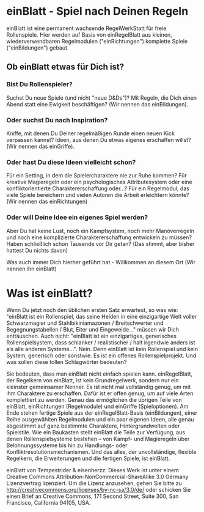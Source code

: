 # einBlatt - Spiel nach Deinen Regeln

einBlatt ist eine permanent wachsende RegelWerkStatt für freie Rollenspiele.
Hier werden auf Basis von einRegelBlatt aus kleinen, wiederverwendbaren Regelmodulen ("einRichtungen") komplette Spiele ("einBildungen") gebaut.

## Ob einBlatt etwas für Dich ist?

### Bist Du Rollenspieler?
Suchst Du neue Spiele (und nicht "neue D&Ds")?
Mit Regeln, die Dich einen Abend statt eine Ewigkeit beschäftigen?
(Wir nennen das einBildungen).

### Oder suchst Du nach Inspiration?
Kniffe, mit denen Du Deiner regelmäßigen Runde einen neuen Kick verpassen kannst?
Ideen, aus denen Du etwas eigenes erschaffen willst?
(Wir nennen das einGriffe).

### Oder hast Du diese Ideen vielleicht schon?
Für ein Setting, in dem die Spielercharaktere nie zur Ruhe kommen?
Für kreative Magieregeln oder ein psychologisches Attributesystem oder eine konfliktorientierte Charaktererschaffung oder...?
Für ein Regelmodul, das viele Spiele bereichern und vielen Autoren die Arbeit erleichtern könnte?
(Wir nennen das einRichtungen)

### Oder will Deine Idee ein eigenes Spiel werden?
Aber Du hat keine Lust, noch ein Kampfsystem, noch mehr Manöverregeln und noch eine komplizierte Charaktererschaffung entwickeln zu müssen?
Haben schließlich schon Tausende vor Dir getan?
(Das stimmt, aber bisher hattest Du nichts davon)

Was auch immer Dich hierher geführt hat -
Willkommen an diesem Ort
(Wir nennen ihn einBlatt)



# Was ist einBlatt?

Wenn Du jetzt noch den üblichen ersten Satz erwartest, so was wie: "einBlatt ist ein Rollenspiel, das seine Helden in eine einzigartige Welt voller Schwarzmagier und Stahlbikiniamazonen / Breitschwerter und Begegnungstabellen / Blut, Eiter und Eingeweide..." müssen wir Dich enttäuschen. Auch nicht: "einBlatt ist ein einzigartiges, generisches Rollenspielsystem, dass schlanker / realistischer / halt irgendwie anders ist als alle anderen Systeme...". Nein. Denn einBlatt ist kein Rollenspiel und kein System, generisch oder sonstwie. Es ist ein offenes Rollenspielprojekt.
Und was sollen diese tollen Schlagwörter bedeuten?

Sie bedeuten, dass man einBlatt nicht einfach spielen kann. einRegelBlatt, der Regelkern von einBlatt, ist kein Grundregelwerk, sondern nur ein kleinster gemeinsamer Nenner. Es ist nicht mal vollständig genug, um mit ihm Charaktere zu erschaffen. Dafür ist er offen genug, um auf viele Arten komplettiert zu werden. Genau das ermöglichen die übrigen Teile von einBlatt, einRichtungen (Regelmodule) und einGriffe (Spieloptionen). Am Ende stehen fertige Spiele aus der einRegelBlatt-Basis (einBildungen), einer Reihe ausgewählten Regelmodulen und ein paar eigenen Ideen, alle genau abgestimmt auf ganz bestimmte Charaktere, Hintergrundwelten oder Spielstile. Wie ein Baukasten stellt einBlatt die Teile zur Verfügung, aus denen Rollenspielsysteme bestehen – von Kampf- und Magieregeln über Belohnungssysteme bis hin zu Handlungs- oder Konfliktresolutionsmechanismen.
Und das alles, der unvollständige, flexible Regelkern, die Erweiterungen und die fertigen Spiele, ist einBlatt.

einBlatt von Tempestrider & eisenherzz: Dieses Werk ist unter einem Creative Commons Attribution-NonCommercial-ShareAlike 3.0 Germany Lizenzvertrag lizenziert. Um die Lizenz anzusehen, gehen Sie bitte zu http://creativecommons.org/licenses/by-nc-sa/3.0/de/ oder schicken Sie einen Brief an Creative Commons, 171 Second Street, Suite 300, San Francisco, California 94105, USA.

